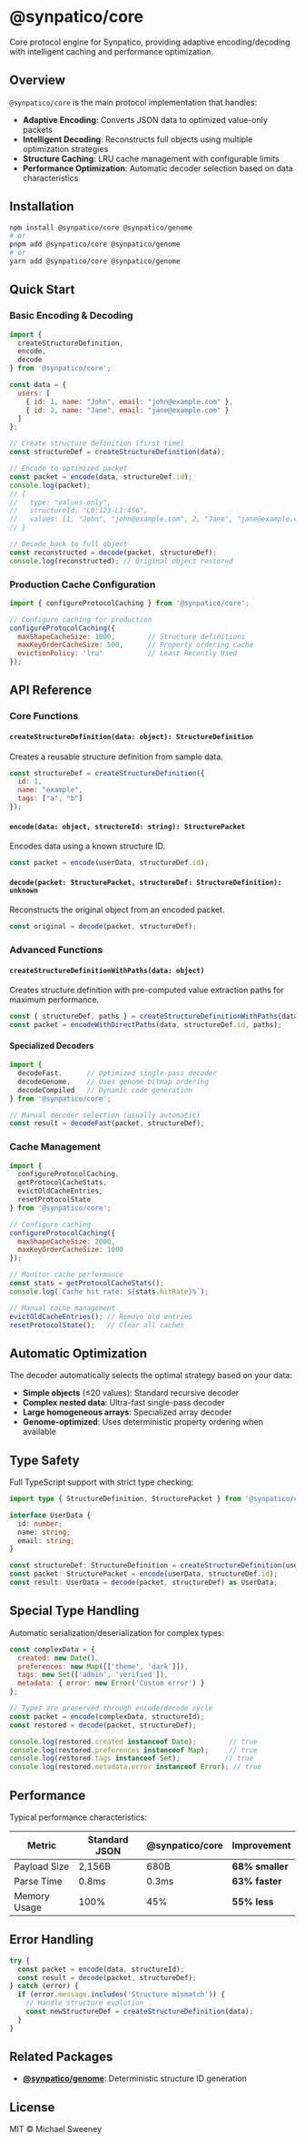 # @synpatico/core

Core protocol engine for Synpatico, providing adaptive encoding/decoding with intelligent caching and performance optimization.

## Overview

`@synpatico/core` is the main protocol implementation that handles:
- **Adaptive Encoding**: Converts JSON data to optimized value-only packets
- **Intelligent Decoding**: Reconstructs full objects using multiple optimization strategies
- **Structure Caching**: LRU cache management with configurable limits
- **Performance Optimization**: Automatic decoder selection based on data characteristics

## Installation

```bash
npm install @synpatico/core @synpatico/genome
# or
pnpm add @synpatico/core @synpatico/genome
# or  
yarn add @synpatico/core @synpatico/genome
```

## Quick Start

### Basic Encoding & Decoding

```javascript
import { 
  createStructureDefinition, 
  encode, 
  decode 
} from '@synpatico/core';

const data = {
  users: [
    { id: 1, name: "John", email: "john@example.com" },
    { id: 2, name: "Jane", email: "jane@example.com" }
  ]
};

// Create structure definition (first time)
const structureDef = createStructureDefinition(data);

// Encode to optimized packet
const packet = encode(data, structureDef.id);
console.log(packet);
// {
//   type: "values-only",
//   structureId: "L0:123-L1:456",
//   values: [1, "John", "john@example.com", 2, "Jane", "jane@example.com"]
// }

// Decode back to full object
const reconstructed = decode(packet, structureDef);
console.log(reconstructed); // Original object restored
```

### Production Cache Configuration

```javascript
import { configureProtocolCaching } from '@synpatico/core';

// Configure caching for production
configureProtocolCaching({
  maxShapeCacheSize: 1000,        // Structure definitions
  maxKeyOrderCacheSize: 500,      // Property ordering cache
  evictionPolicy: 'lru'           // Least Recently Used
});
```

## API Reference

### Core Functions

#### `createStructureDefinition(data: object): StructureDefinition`

Creates a reusable structure definition from sample data.

```javascript
const structureDef = createStructureDefinition({
  id: 1, 
  name: "example",
  tags: ["a", "b"]
});
```

#### `encode(data: object, structureId: string): StructurePacket`

Encodes data using a known structure ID.

```javascript
const packet = encode(userData, structureDef.id);
```

#### `decode(packet: StructurePacket, structureDef: StructureDefinition): unknown`

Reconstructs the original object from an encoded packet.

```javascript
const original = decode(packet, structureDef);
```

### Advanced Functions

#### `createStructureDefinitionWithPaths(data: object)`

Creates structure definition with pre-computed value extraction paths for maximum performance.

```javascript
const { structureDef, paths } = createStructureDefinitionWithPaths(data);
const packet = encodeWithDirectPaths(data, structureDef.id, paths);
```

#### Specialized Decoders

```javascript
import { 
  decodeFast,      // Optimized single-pass decoder
  decodeGenome,    // Uses genome bitmap ordering  
  decodeCompiled   // Dynamic code generation
} from '@synpatico/core';

// Manual decoder selection (usually automatic)
const result = decodeFast(packet, structureDef);
```

### Cache Management

```javascript
import { 
  configureProtocolCaching,
  getProtocolCacheStats,
  evictOldCacheEntries,
  resetProtocolState
} from '@synpatico/core';

// Configure caching
configureProtocolCaching({
  maxShapeCacheSize: 2000,
  maxKeyOrderCacheSize: 1000
});

// Monitor cache performance
const stats = getProtocolCacheStats();
console.log(`Cache hit rate: ${stats.hitRate}%`);

// Manual cache management
evictOldCacheEntries(); // Remove old entries
resetProtocolState();   // Clear all caches
```

## Automatic Optimization

The decoder automatically selects the optimal strategy based on your data:

- **Simple objects** (≤20 values): Standard recursive decoder
- **Complex nested data**: Ultra-fast single-pass decoder  
- **Large homogeneous arrays**: Specialized array decoder
- **Genome-optimized**: Uses deterministic property ordering when available

## Type Safety

Full TypeScript support with strict type checking:

```typescript
import type { StructureDefinition, StructurePacket } from '@synpatico/core';

interface UserData {
  id: number;
  name: string;
  email: string;
}

const structureDef: StructureDefinition = createStructureDefinition(userData);
const packet: StructurePacket = encode(userData, structureDef.id);
const result: UserData = decode(packet, structureDef) as UserData;
```

## Special Type Handling

Automatic serialization/deserialization for complex types:

```javascript
const complexData = {
  created: new Date(),
  preferences: new Map([['theme', 'dark']]),
  tags: new Set(['admin', 'verified']),
  metadata: { error: new Error('Custom error') }
};

// Types are preserved through encode/decode cycle
const packet = encode(complexData, structureId);
const restored = decode(packet, structureDef);

console.log(restored.created instanceof Date);        // true
console.log(restored.preferences instanceof Map);     // true  
console.log(restored.tags instanceof Set);           // true
console.log(restored.metadata.error instanceof Error); // true
```

## Performance

Typical performance characteristics:

| Metric | Standard JSON | @synpatico/core | Improvement |
|--------|---------------|-----------------|-------------|
| Payload Size | 2,156B | 680B | **68% smaller** |
| Parse Time | 0.8ms | 0.3ms | **63% faster** |
| Memory Usage | 100% | 45% | **55% less** |

## Error Handling

```javascript
try {
  const packet = encode(data, structureId);
  const result = decode(packet, structureDef);
} catch (error) {
  if (error.message.includes('Structure mismatch')) {
    // Handle structure evolution
    const newStructureDef = createStructureDefinition(data);
  }
}
```

## Related Packages

- **[@synpatico/genome](../genome)**: Deterministic structure ID generation

## License

MIT © Michael Sweeney